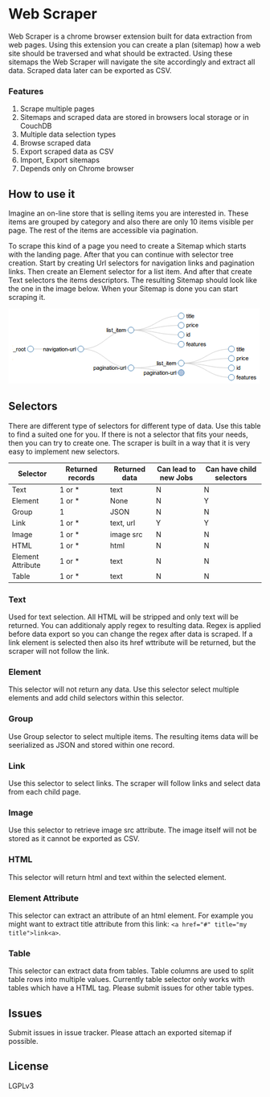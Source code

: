 # Web Scraper
Web Scraper is a chrome browser extension built for data extraction from web pages. Using this extension you can create a plan (sitemap) how a web site should be traversed and what should be extracted. Using these sitemaps the Web Scraper will navigate the site accordingly and extract all data. Scraped data later can be exported as CSV.

### Features

 1. Scrape multiple pages
 2. Sitemaps and scraped data are stored in browsers local storage or in CouchDB
 3. Multiple data selection types
 4. Browse scraped data
 5. Export scraped data as CSV
 6. Import, Export sitemaps
 7. Depends only on Chrome browser

## How to use it
Imagine an on-line store that is selling items you are interested in. These items are grouped by category and also there are only 10 items visible per page. The rest of the items are accessible via pagination.

To scrape this kind of a page you need to create a Sitemap which starts with the landing page. After that you can continue with selector tree creation. Start by creating Url selectors for navigation links and pagination links. Then create an Element selector for a list item. And after that create Text selectors the items descriptors. The resulting Sitemap should look like the one in the image below. When your Sitemap is done you can start scraping it.

![Selector tree][2]

## Selectors

There are different type of selectors for different type of data. Use this table to find a suited one for you. If there is not a selector that fits your needs, then you can try to create one. The scraper is built in a way that it is very easy to implement new selectors.

Selector          | Returned records | Returned data   | Can lead to new Jobs | Can have child selectors
---               | ---              | ---             | ---                  | ---
Text              | 1 or *           | text            | N                    | N
Element           | 1 or *           | None            | N                    | Y
Group             | 1                | JSON            | N                    | N
Link              | 1 or *           | text, url       | Y                    | Y
Image             | 1 or *           | image src       | N                    | N
HTML              | 1 or *           | html            | N                    | N
Element Attribute | 1 or *           | text            | N                    | N
Table             | 1 or *           | text            | N                    | N

### Text
Used for text selection. All HTML will be stripped and only text will be returned. You can additionaly apply regex to resulting data. Regex is applied before data export so you can change the regex after data is scraped. If a link element is selected then also its href wttribute will be returned, but the scraper will not follow the link.

### Element
This selector will not return any data. Use this selector select multiple elements and add child selectors within this selector.

### Group
Use Group selector to select multiple items. The resulting items data will be seerialized as JSON and stored within one record.

### Link
Use this selector to select links. The scraper will follow links and select data from each child page.

### Image
Use this selector to retrieve image src attribute. The image itself will not be stored as it cannot be exported as CSV.

### HTML
This selector will return html and text within the selected element.

### Element Attribute
This selector can extract an attribute of an html element. For example you might want to extract title attribute from this link: `<a href="#" title="my title">link<a>`.

### Table
This selector can extract data from tables. Table columns are used to split table rows into multiple values. Currently
table selector only works with tables which have a <thead> HTML tag. Please submit issues for other table types.

## Issues
Submit issues in issue tracker. Please attach an exported sitemap if possible.

## License
LGPLv3



  [1]: http://www.youtube.com/
  [2]: docs/images/sitemap-tree.png "sitemap-scraper.png"